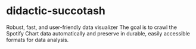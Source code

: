 # didactic-succotash
Robust, fast, and user-friendly data visualizer
The goal is to crawl the Spotify Chart data automatically and preserve in durable, easily accessible formats for data analysis.
